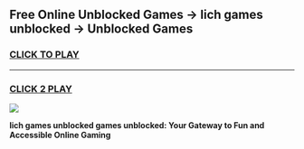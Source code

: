 
## Free Online Unblocked Games → lich games unblocked → Unblocked Games
<h3>
<a href="https://premium.freeplayer.one?title=lich_games_unblocked&ref=21F">CLICK TO PLAY</a></h3>
<hr>

<h3>
<a href="https://premium.freeplayer.one?title=lich_games_unblocked&ref=21F">CLICK 2 PLAY</a>
  
</h3>

<a href="https://premium.freeplayer.one?title=lich_games_unblocked&ref=21F/"><img src="https://clearcache.store/games.png"></a>


**lich games unblocked games unblocked: Your Gateway to Fun and Accessible Online Gaming**
